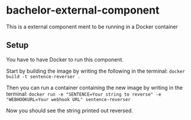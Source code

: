 # bachelor-external-component
This is a external component ment to be running in a Docker container

## Setup
You have to have Docker to run this component.

Start by building the image by writing the following in the terminal:
```docker build -t sentence-reverser .```

Then you can run a container containing the new image by writing in the terminal:
````docker run -e "SENTENCE=Your string to reverse" -e "WEBHOOKURL=Your webhook URL" sentence-reverser ````

Now you should see the string printed out reversed.